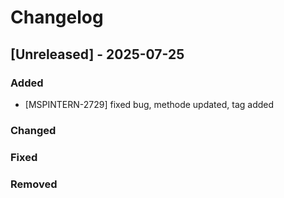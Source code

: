 # Changelog

## [Unreleased] - 2025-07-25

### Added
- [MSPINTERN-2729] fixed bug, methode updated, tag added

### Changed

### Fixed

### Removed

